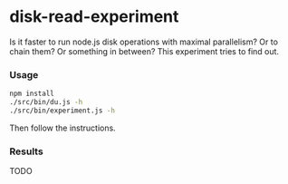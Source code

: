 # disk-read-experiment

Is it faster to run node.js disk operations with maximal parallelism? Or to chain them? Or something in between? This experiment tries to find out.

### Usage

```bash
npm install
./src/bin/du.js -h
./src/bin/experiment.js -h
``` 

Then follow the instructions.

### Results

TODO

